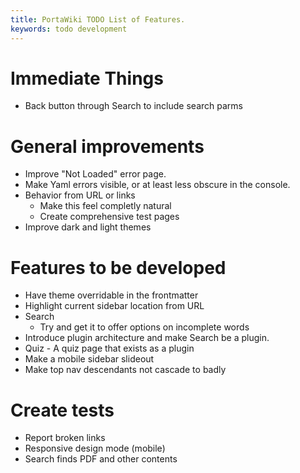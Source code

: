 ```yaml
---
title: PortaWiki TODO List of Features.
keywords: todo development
---
```


# Immediate Things

* Back button through Search to include search parms

# General improvements

* Improve "Not Loaded" error page.
* Make Yaml errors visible, or at least less obscure in the console.
* Behavior from URL or links
    * Make this feel completly natural
    * Create comprehensive test pages
* Improve dark and light themes


# Features to be developed

* Have theme overridable in the frontmatter
* Highlight current sidebar location from URL
* Search 
    * Try and get it to offer options on incomplete words
* Introduce plugin architecture and make Search be a plugin.
* Quiz - A quiz page that exists as a plugin
* Make a mobile sidebar slideout
* Make top nav descendants not cascade to badly

# Create tests

* Report broken links
* Responsive design mode (mobile)
* Search finds PDF and other contents